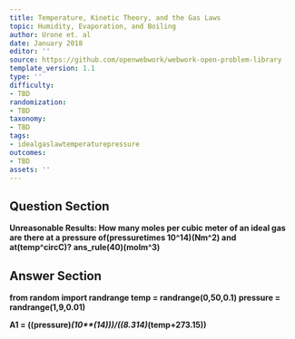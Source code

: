 ```yaml
---
title: Temperature, Kinetic Theory, and the Gas Laws
topic: Humidity, Evaporation, and Boiling
author: Urone et. al
date: January 2018
editor: ''
source: https://github.com/openwebwork/webwork-open-problem-library
template_version: 1.1
type: ''
difficulty:
- TBD
randomization:
- TBD
taxonomy:
- TBD
tags:
- idealgaslawtemperaturepressure
outcomes:
- TBD
assets: ''
---
```


## Question Section 

<b>
<b>Unreasonable Results:<b> How many moles per cubic meter of an ideal gas are there at a pressure of(pressuretimes 10^14)(Nm^2) and at(temp^circC)? 
ans_rule(40)(molm^3)



## Answer Section

from random import randrange
temp = randrange(0,50,0.1)
pressure = randrange(1,9,0.01)

A1 = ((pressure)*(10**(14)))/((8.314)*(temp+273.15))